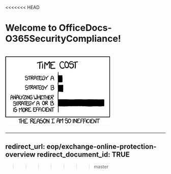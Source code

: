 <<<<<<< HEAD
# Welcome to OfficeDocs-O365SecurityCompliance!

![Efficiency](efficiency.png)
=======
---
redirect_url: eop/exchange-online-protection-overview
redirect_document_id: TRUE 
---
>>>>>>> master
